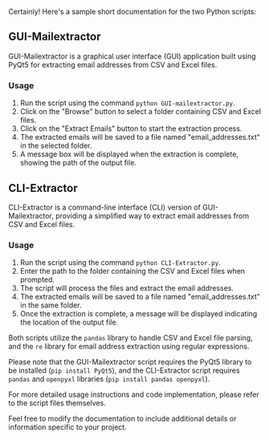 <div class="markdown prose w-full break-words dark:prose-invert light"><p>Certainly! Here's a sample short documentation for the two Python scripts:</p><h2>GUI-Mailextractor</h2><p>GUI-Mailextractor is a graphical user interface (GUI) application built using PyQt5 for extracting email addresses from CSV and Excel files.</p><h3>Usage</h3><ol><li>Run the script using the command <code>python GUI-mailextractor.py</code>.</li><li>Click on the "Browse" button to select a folder containing CSV and Excel files.</li><li>Click on the "Extract Emails" button to start the extraction process.</li><li>The extracted emails will be saved to a file named "email_addresses.txt" in the selected folder.</li><li>A message box will be displayed when the extraction is complete, showing the path of the output file.</li></ol><h2>CLI-Extractor</h2><p>CLI-Extractor is a command-line interface (CLI) version of GUI-Mailextractor, providing a simplified way to extract email addresses from CSV and Excel files.</p><h3>Usage</h3><ol><li>Run the script using the command <code>python CLI-Extractor.py</code>.</li><li>Enter the path to the folder containing the CSV and Excel files when prompted.</li><li>The script will process the files and extract the email addresses.</li><li>The extracted emails will be saved to a file named "email_addresses.txt" in the same folder.</li><li>Once the extraction is complete, a message will be displayed indicating the location of the output file.</li></ol><p>Both scripts utilize the <code>pandas</code> library to handle CSV and Excel file parsing, and the <code>re</code> library for email address extraction using regular expressions.</p><p>Please note that the GUI-Mailextractor script requires the PyQt5 library to be installed (<code>pip install PyQt5</code>), and the CLI-Extractor script requires <code>pandas</code> and <code>openpyxl</code> libraries (<code>pip install pandas openpyxl</code>).</p><p>For more detailed usage instructions and code implementation, please refer to the script files themselves.</p><p>Feel free to modify the documentation to include additional details or information specific to your project.</p></div>
